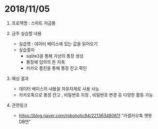 # 2018/11/05
1. 프로젝명 : 스마트 저금통
2. 금주 실습할 내용
	* 실습명 : 데이터 베이스에 있는 값을 읽어오기
	* 실습절차
		* sqlite3을 통해 가상의 통장 생성
		* 통장에 임의의 돈 저축
		* 카카오 플친을 통해 통장 잔고 확인

3. 예상 결과
	* 데이터 베이스의 내용을 자유자제로 사용 사능
	* 카카오톡으로 통장 잔고 , 비밀번호 지정 , 비밀번호 변경 등 다양한 활동 가능
5. 관련링크
	* https://blog.naver.com/roboholic84/221363480611 "카결카오톡 챗봇 DB연"